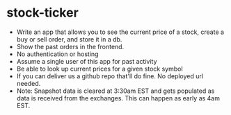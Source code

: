 # stock-ticker

- Write an app that allows you to see the current price of a stock, create a buy or sell order, and store it in a db.
- Show the past orders in the frontend.
- No authentication or hosting
- Assume a single user of this app for past activity
- Be able to look up current prices for a given stock symbol
- If you can deliver us a github repo that'll do fine. No deployed url needed.
- Note: Snapshot data is cleared at 3:30am EST and gets populated as data is received from the exchanges. This can happen as early as 4am EST.
